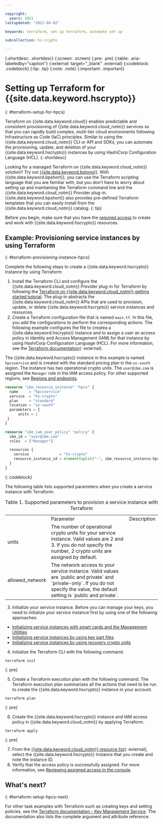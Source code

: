```yaml
---

copyright:
  years: 2021
lastupdated: "2021-06-02"

keywords: terraform, set up terraform, automate set up

subcollection: hs-crypto

---
```


{:shortdesc: .shortdesc}
{:screen: .screen}
{:pre: .pre}
{:table: .aria-labeledby="caption"}
{:external: target="_blank" .external}
{:codeblock: .codeblock}
{:tip: .tip}
{:note: .note}
{:important: .important}

# Setting up Terraform for {{site.data.keyword.hscrypto}}
{: #terraform-setup-for-hpcs}

Terraform on {{site.data.keyword.cloud}} enables predictable and consistent provisioning of {{site.data.keyword.cloud_notm}} services so that you can rapidly build complex, multi-tier cloud environments following Infrastructure as Code (IaC) principles. Similar to using the {{site.data.keyword.cloud_notm}} CLI or API and SDKs, you can automate the provisioning, update, and deletion of your {{site.data.keyword.hscrypto}} instances by using HashiCorp Configuration Language (HCL).
{: shortdesc}

Looking for a managed Terraform on {{site.data.keyword.cloud_notm}} solution? Try out [{{site.data.keyword.bplong}}](/docs/schematics?topic=schematics-getting-started). With {{site.data.keyword.bpshort}}, you can use the Terraform scripting language that you are familiar with, but you don't have to worry about setting up and maintaining the Terraform command line and the {{site.data.keyword.cloud_notm}} Provider plug-in. {{site.data.keyword.bpshort}} also provides pre-defined Terraform templates that you can easily install from the {{site.data.keyword.cloud_notm}} catalog.
{: tip}

Before you begin, make sure that you have the [required access](/docs/hs-crypto?topic=hs-crypto-manage-access) to create and work with {{site.data.keyword.hscrypto}} resources.

## Example: Provisioning service instances by using Terraform
{: #terraform-provisioning-instance-hpcs}

Complete the following steps to create a {{site.data.keyword.hscrypto}} instance by using Terraform:

1. Install the Terraform CLI and configure the {{site.data.keyword.cloud_notm}} Provider plug-in for Terraform by following the [Terraform on {{site.data.keyword.cloud_notm}} getting started tutorial](/docs/ibm-cloud-provider-for-terraform). The plug-in abstracts the {{site.data.keyword.cloud_notm}} APIs that are used to provision, update, or delete {{site.data.keyword.hscrypto}} service instances and resources.
2. Create a Terraform configuration file that is named `main.tf`. In this file, you add the configurations to perform the corresponding actions. The following example configures the file to createa a {{site.data.keyword.hscrypto}} instance and to assign a user an access policy in Identity and Access Management (IAM) for that instance by using HashiCorp Configuration Language (HCL). For more information, see the [Terraform documentation](https://www.terraform.io/docs/language/index.html){: external}.

  The {{site.data.keyword.hscrypto}} instance in this example is named `hpcsservice` and is created with the standard pricing plan in the `us-south` region. The instance has two operational crypto units. The `user@ibm.com` is assigned the `Manager` role in the IAM access policy. For other supported regions, see [Regions and endpoints](/docs/hs-crypto?topic=hs-crypto-regions).

  ```terraform
  resource "ibm_resource_instance" "hpcs" {
    name     = "hpcsservice"
    service  = "hs-crypto"
    plan     = "standard"
    location = "us-south"
    parameters = {
        units = 2
   }
  }

  resource "ibm_iam_user_policy" "policy" {
    ibm_id = "user@ibm.com"
    roles  = ["Manager"]

    resources {
      service              = "hs-crypto"
      resource_instance_id = element(split(":", ibm_resource_instance.hpcs.id), 7)
    }
  }
  ```
  {: codeblock}

  The following table lists supported parameters when you create a service instance with Terraform:

  <table>
    <th>
      <td>Parameter</td>
      <td>Description</td>
    </th>
    <tr>
      <td>units</td>
      <td>The number of operational crypto units for your service instance. Valid values are 2 and 3. If you do not specify the number, 2 crypto units are assigned by default.</td>
    </tr>
    <tr>
      <td>allowed_network</td>
      <td>The network access to your service instance. Valid values are `public and private` and `private-only`. If you do not specify the value, the default setting is `public and private`.</td>
    </tr>
    <caption>Table 1. Supported parameters to provision a service instance with Terraform</caption>
  </table>


3. Initialize your service instance. Before you can manage your keys, you need to initialize your service instance first by using one of the following approaches:

  - [Initializing service instances with smart cards and the Management Utilities](/docs/hs-crypto?topic=hs-crypto-initialize-hsm-management-utilities)
  - [Initializing service instances by using key part files](/docs/hs-crypto?topic=hs-crypto-initialize-hsm)
  - [Initializing service instances by using recovery crypto units](/docs/hs-crypto?topic=hs-crypto-initialize-hsm-recovery-crypto-unit)

4. Initialize the Terraform CLI with the following command.

  ```
  terraform init
  ```
  {: pre}

5. Create a Terraform execution plan with the following command. The Terraform execution plan summarizes all the actions that need to be run to create the {{site.data.keyword.hscrypto}} instance in your account.

  ```
  terraform plan
  ```
  {: pre}

6. Create the {{site.data.keyword.hscrypto}} instance and IAM access policy in {{site.data.keyword.cloud_notm}} by applying Terraform.

  ```
  terraform apply
  ```
  {: pre}

7. From the [{{site.data.keyword.cloud_notm}} resource list](https://cloud.ibm.com/resources){: external}, select the {{site.data.keyword.hscrypto}} instance that you create and note the instance ID.
8. Verify that the access policy is successfully assigned. For more information, see [Reviewing assigned access in the console](/docs/account?topic=account-assign-access-resources#review-your-access-console).

## What's next?
{: #terraform-setup-hpcs-next}

For other task examples with Terraform such as creating keys and setting policies, see the [Terraform documentation - Key Management Service](https://registry.terraform.io/providers/IBM-Cloud/ibm/latest/docs/resources/kms_key). The documentation also lists the complete argument and attribute reference.
